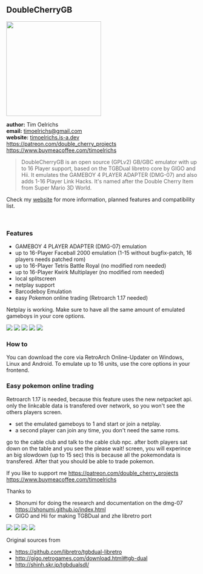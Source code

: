 ## DoubleCherryGB

<img src="/screenshots/logo.png" height="250">



**author:** Tim Oelrichs<br>
**email:** timoelrichs@gmail.com<br>
**website:** [timoelrichs.is-a.dev](https://timoelrichs.is-a.dev)<br>
https://patreon.com/double_cherry_projects<br>
https://www.buymeacoffee.com/timoelrichs<br>


> DoubleCherryGB is an open source (GPLv2) GB/GBC emulator with up to 16 Player support, based on the TGBDual libretro core by GIGO and Hii.
> It emulates the GAMEBOY 4 PLAYER ADAPTER (DMG-07) and also adds 1-16 Player Link Hacks.
> It's named after the Double Cherry Item from Super Mario 3D World.

Check my [website](https://timoelrichs.is-a.dev) for more information, planned features and compatibility list.

<br>

### Features

- GAMEBOY 4 PLAYER ADAPTER (DMG-07) emulation
- up to 16-Player Faceball 2000 emulation (1-15 without bugfix-patch, 16 players needs patched rom)
- up to 16-Player Tetris Battle Royal (no modified rom needed)
- up to 16-Player Kwirk Multiplayer (no modified rom needed)
- local splitscreen
- netplay support
- Barcodeboy Emulation
- easy Pokemon online trading (Retroarch 1.17 needed)

Netplay is working. Make sure to have all the same amount of emulated gameboys in your core options.


![](/screenshots/F-1%20Race.png)
![](/screenshots/SuperRC.png)
![](/screenshots/TopRankTennis.png)
![](/screenshots/YoshisCookie.png)
![](/screenshots/WaveRace.png)

### How to

You can download the core via RetroArch Online-Updater on Windows, Linux and Android.
To emulate up to 16 units, use the core options in your frontend.  

### Easy pokemon online trading

Retroarch 1.17 is needed, because this feature uses the new netpacket api.
only the linkcable data is transfered over network, so you won't see the others players screen.

- set the emulated gameboys to 1 and start or join a netplay. 
- a second player can join any time, you don't need the same roms. 

go to the cable club and talk to the cable club npc. 
after both players sat down on the table and you see the please wait! screen, you will experince an big slowdown (up to 15 sec)
this is because all the pokemondata is transfered. After that you should be able to trade pokemon.

If you like to support me
https://patreon.com/double_cherry_projects<br>
https://www.buymeacoffee.com/timoelrichs<br>

Thanks to
- Shonumi for doing the research and documentation on the dmg-07  https://shonumi.github.io/index.html
- GIGO and Hii for making TGBDual and zhe libretro port

![](/screenshots/Faceball%202000.png)
![](/screenshots/Tetris.png)
![](/screenshots/tetris_winner.png)
![](/screenshots/Kwirk.png)

Original sources from
- https://github.com/libretro/tgbdual-libretro
- http://gigo.retrogames.com/download.html#tgb-dual
- http://shinh.skr.jp/tgbdualsdl/



